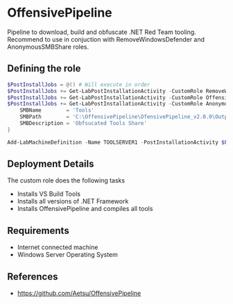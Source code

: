 # OffensivePipeline
Pipeline to download, build and obfuscate .NET Red Team tooling. Recommend to use in conjuction with RemoveWindowsDefender and AnonymousSMBShare roles.

## Defining the role
``` PowerShell
$PostInstallJobs = @() # Will execute in order
$PostInstallJobs += Get-LabPostInstallationActivity -CustomRole RemoveWindowsDefender
$PostInstallJobs += Get-LabPostInstallationActivity -CustomRole OffensivePipeline
$PostInstallJobs += Get-LabPostInstallationActivity -CustomRole AnonymousSMBShare -Properties @{
    SMBName        = 'Tools'
    SMBPath        = 'C:\OffensivePipeline\OfensivePipeline_v2.0.0\Output'
    SMBDescription = 'Obfsucated Tools Share'
}

Add-LabMachineDefinition -Name TOOLSERVER1 -PostInstallationActivity $PostInstallJobs
```

## Deployment Details
The custom role does the following tasks
- Installs VS Build Tools
- Installs all versions of .NET Framework
- Installs OffensivePipeline and compiles all tools

## Requirements
- Internet connected machine
- Windows Server Operating System

## References
- https://github.com/Aetsu/OffensivePipeline
